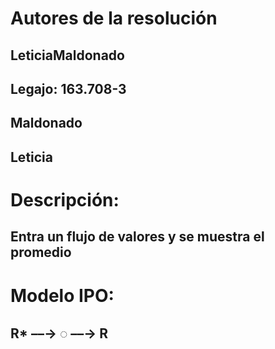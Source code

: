 # Autores de la resolución
## LeticiaMaldonado
## Legajo: 163.708-3
## Maldonado
## Leticia

# Descripción:
## Entra un flujo de valores y se muestra el promedio

# Modelo IPO:
## R* ––→ ◌ ––→ R 
